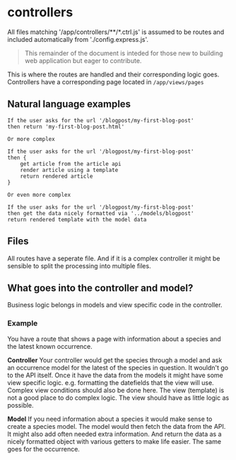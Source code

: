 # controllers

All files matching '/app/controllers/**/*.ctrl.js' is assumed to be routes and included automatically from './config.express.js'.

> This remainder of the document is inteded for those new to building web application but eager to contribute.

This is where the routes are handled and their corresponding logic goes.
Controllers have a corresponding page located in `/app/views/pages`

## Natural language examples

```
If the user asks for the url '/blogpost/my-first-blog-post'
then return 'my-first-blog-post.html'

Or more complex

If the user asks for the url '/blogpost/my-first-blog-post'
then {
	get article from the article api
	render article using a template
	return rendered article
}

Or even more complex

If the user asks for the url '/blogpost/my-first-blog-post'
then get the data nicely formatted via '../models/blogpost'
return rendered template with the model data
```

## Files
All routes have a seperate file. And if it is a complex controller it might be sensible to split the processing into multiple files.

## What goes into the controller and model? 

Business logic belongs in models and view specific code in the controller.

### Example
You have a route that shows a page with information about a species and the latest known occurrence.

**Controller**
Your controller would get the species through a model and ask an occurrence model for the latest of the species in question. It wouldn't go to the API itself. Once it have the data from the models it might have some view specific logic. e.g. formatting the datefields that the view will use. Complex view conditions should also be done here. The view (template) is not a good place to do complex logic. The view should have as little logic as possible.

**Model**
If you need information about a species it would make sense to create a species model. The model would then fetch the data from the API. It might also add often needed extra information. And return the data as a nicely formatted object with various getters to make life easier. The same goes for the occurrence.



